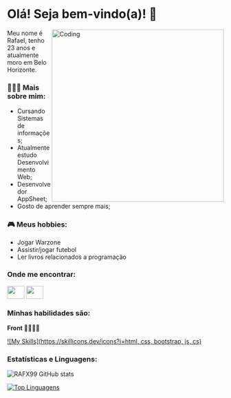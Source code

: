 <h1 align-text:"center">Olá! Seja bem-vindo(a)! 🤖</h1>
 <img align="right" alt="Coding" width="400" src="https://res.cloudinary.com/practicaldev/image/fetch/s--_AGrXPbv--/c_limit%2Cf_auto%2Cfl_progressive%2Cq_66%2Cw_880/https://res.cloudinary.com/practicaldev/image/fetch/s--sNXjzc6P--/c_limit%252Cf_auto%252Cfl_progressive%252Cq_66%252Cw_880/https://media1.tenor.com/images/0c34272909ee2a4db5606a014082312b/tenor.gif%253Fitemid%253D15828752">
 
Meu nome é Rafael, tenho 23 anos e atualmente moro em Belo Horizonte.

<p></p>
<h3> 👨🏻‍💻 Mais sobre mim: </h3>
<ul>
<li>Cursando Sistemas de informações;</li>
<li>Atualmente estudo Desenvolvimento Web;</li>
<li>Desenvolvedor AppSheet;</li>
<li>Gosto de aprender sempre mais;</li>
</ul>

<p></p>
<h3> 🎮 Meus hobbies: </h3>
<ul>
<li>Jogar Warzone</li>
<li>Assistir/jogar futebol</li>
<li>Ler livros relacionados a programação</li>
</ul>


<h3>Onde me encontrar:</h3>
<p align="left">
<a href="www.linkedin.com/in/rafael-vinícius-0b02a3209" target="blank"><img align="center" src="https://cdn.jsdelivr.net/npm/simple-icons@3.0.1/icons/linkedin.svg" alt="" height="30" width="40" /></a>
<a href="https://instagram.com/fahel_v?igshid=YmMyMTA2M2Y=" target="blank"><img align="center" src="https://cdn.jsdelivr.net/npm/simple-icons@3.0.1/icons/instagram.svg" alt="" height="30" width="40" /></a>
</p>

<h3>Minhas habilidades são:</h3>
<p><strong>Front 📲👩🏽‍💻</strong></p>

[![My Skills](https://skillicons.dev/icons?i=html, css, bootstrap, js, cs)](https://skillicons.dev)




<h3>Estatísticas e Linguagens:</h3>

![RAFX99 GitHub stats](https://github-readme-stats.vercel.app/api?username=RAFX99&show_icons=true&theme=algolia)

[![Top Linguagens](https://github-readme-stats.vercel.app/api/top-langs/?username=RAFX99&layout=compact&theme=react)](https://github.com/RAFX99/github-readme-stats)
</ul>



